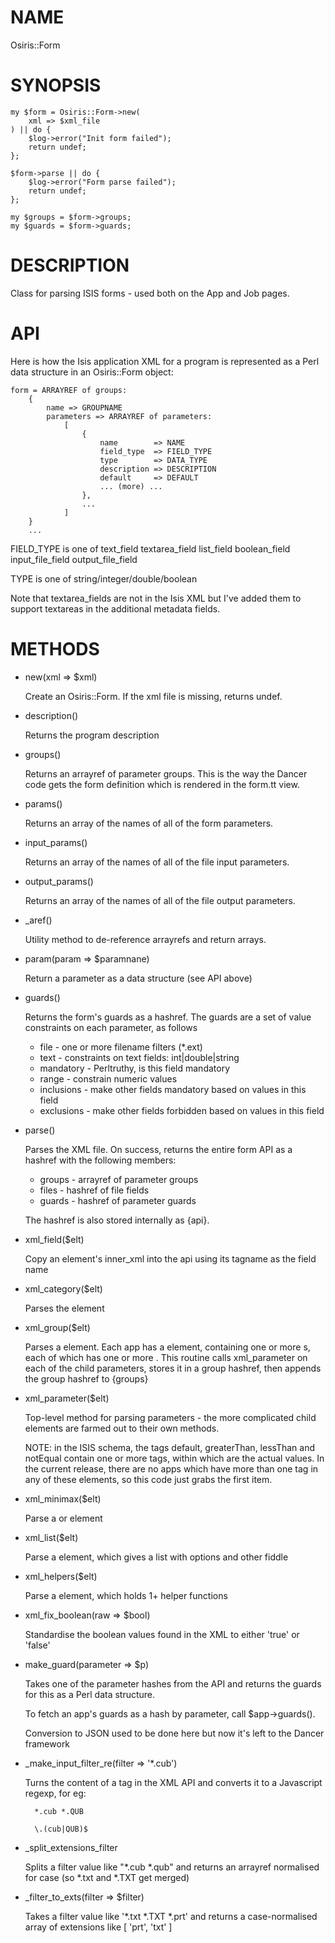 # NAME

Osiris::Form

# SYNOPSIS

    my $form = Osiris::Form->new(
        xml => $xml_file
    ) || do {
        $log->error("Init form failed");
        return undef;
    };

    $form->parse || do {
        $log->error("Form parse failed");
        return undef;
    };

    my $groups = $form->groups;
    my $guards = $form->guards;

# DESCRIPTION

Class for parsing ISIS forms - used both on the App and Job pages.

# API

Here is how the Isis application XML for a program is represented as
a Perl data structure in an Osiris::Form object:

    form = ARRAYREF of groups:
        { 
            name => GROUPNAME
            parameters => ARRAYREF of parameters:
                [
                    {
                        name        => NAME
                        field_type  => FIELD_TYPE
                        type        => DATA_TYPE
                        description => DESCRIPTION
                        default     => DEFAULT
                        ... (more) ...
                    },                  
                    ...
                ]
        }
        ...

FIELD\_TYPE is one of text\_field
                     textarea\_field
                     list\_field
                     boolean\_field
                     input\_file\_field 
                     output\_file\_field

TYPE is one of string/integer/double/boolean

Note that textarea\_fields are not in the Isis XML but I've added them
to support textareas in the additional metadata fields.

# METHODS

- new(xml => $xml)

    Create an Osiris::Form.  If the xml file is missing, returns undef.

- description()

    Returns the program description

- groups()

    Returns an arrayref of parameter groups.  This is the way the Dancer
    code gets the form definition which is rendered in the form.tt view.

- params()

    Returns an array of the names of all of the form parameters.

- input\_params()

    Returns an array of the names of all of the file input parameters.

- output\_params()

    Returns an array of the names of all of the file output parameters.

- \_aref()

    Utility method to de-reference arrayrefs and return arrays. 

- param(param => $paramnane)

    Return a parameter as a data structure (see API above)

- guards()

    Returns the form's guards as a hashref.  The guards are a set of value
    constraints on each parameter, as follows

    - file - one or more filename filters (\*.ext)
    - text - constraints on text fields: int|double|string
    - mandatory - Perltruthy, is this field mandatory
    - range - constrain numeric values
    - inclusions - make other fields mandatory based on values in this field
    - exclusions - make other fields forbidden based on values in this field

- parse()

    Parses the XML file.  On success, returns the entire form API as a hashref
    with the following members:

    - groups - arrayref of parameter groups
    - files - hashref of file fields
    - guards - hashref of parameter guards

    The hashref is also stored internally as {api}.

- xml\_field($elt)

    Copy an element's inner\_xml into the api using its tagname as
    the field name

- xml\_category($elt)

    Parses the <category> element

- xml\_group($elt)

    Parses a <group> element.  Each app has a <groups> element,
    containing one or more <group>s, each of which has one or more
    <parameters>.  This routine calls xml\_parameter on each of the
    child parameters, stores it in a group hashref, then appends
    the group hashref to {groups}

- xml\_parameter($elt)

    Top-level method for parsing parameters - the more complicated
    child elements are farmed out to their own methods.

    NOTE: in the ISIS schema, the tags default, greaterThan,
    lessThan and notEqual contain one or more <item> tags, within
    which are the actual values.  In the current release, there are
    no apps which have more than one <item> tag in any of these 
    elements, so this code just grabs the first item.

- xml\_minimax($elt)

    Parse a <minimum> or <maximum> element

- xml\_list($elt)

    Parse a <list> element, which gives a list with options and other
    fiddle

- xml\_helpers($elt)

    Parse a <helpers> element, which holds 1+ helper functions

- xml\_fix\_boolean(raw => $bool)
	

    Standardise the boolean values found in the XML to either
    'true' or 'false'

- make\_guard(parameter => $p)

    Takes one of the parameter hashes from the API and returns the guards
    for this as a Perl data structure.

    To fetch an app's guards as a hash by parameter, call $app->guards().

    Conversion to JSON used to be done here but now it's left to the
    Dancer framework

- \_make\_input\_filter\_re(filter => '\*.cub')

    Turns the content of a <filter> tag in the XML API and converts it
    to a Javascript regexp, for eg:

        *.cub *.QUB

        \.(cub|QUB)$



- \_split\_extensions\_filter

    Splits a filter value like "\*.cub \*.qub" and returns an arrayref normalised
    for case (so \*.txt and \*.TXT get merged)

- \_filter\_to\_exts(filter => $filter)

    Takes a filter value like '\*.txt \*.TXT \*.prt' and returns a case-normalised
    array of extensions like \[ 'prt', 'txt' \]
